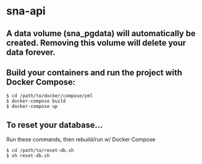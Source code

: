 # sna-api

## A data volume (sna_pgdata) will automatically be created. Removing this volume will delete your data forever.

## Build your containers and run the project with Docker Compose:
```
$ cd /path/to/docker/compose/yml
$ docker-compose build
$ docker-compose up
```
## To reset your database...
Run these commands, then rebuild/run w/ Docker Compose
```
$ cd /path/to/reset-db.sh
$ sh reset-db.sh
```